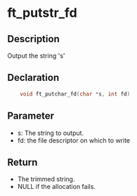 # ft_putstr_fd

## Description
Output the string 's' 

## Declaration 
```c
	void ft_putchar_fd(char *s, int fd)
```

## Parameter 
- s: The string to output. 
- fd: the file descriptor on which to write 

## Return 
- The trimmed string.
- NULL if the allocation fails.